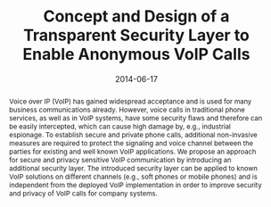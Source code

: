 ---
abstract: Voice over IP (VoIP) has gained widespread acceptance and is used for many
  business communications already. However, voice calls in traditional phone services,
  as well as in VoIP systems, have some security flaws and therefore can be easily
  intercepted, which can cause high damage by, e.g., industrial espionage. To establish
  secure and private phone calls, additional non-invasive measures are required to
  protect the signaling and voice channel between the parties for existing and well
  known VoIP applications. We propose an approach for secure and privacy sensitive
  VoIP communication by introducing an additional security layer. The introduced security
  layer can be applied to known VoIP solutions on different channels (e.g., soft phones
  or mobile phones) and is independent from the deployed VoIP implementation in order
  to improve security and privacy of VoIP calls for company systems.
authors:
- Markus Gruber
- Martin Maier
- Michael Schafferer
- Christian Schanes
- Thomas Grechenig
date: '2014-06-17'
featured: false
links:
- name: Publik
  url: https://publik.tuwien.ac.at/showentry.php?ID=236254&lang=2
publication_types:
- '1'
publishDate: '2014-06-17'
title: Concept and Design of a Transparent Security Layer to Enable Anonymous VoIP
  Calls
url_pdf: ''
---